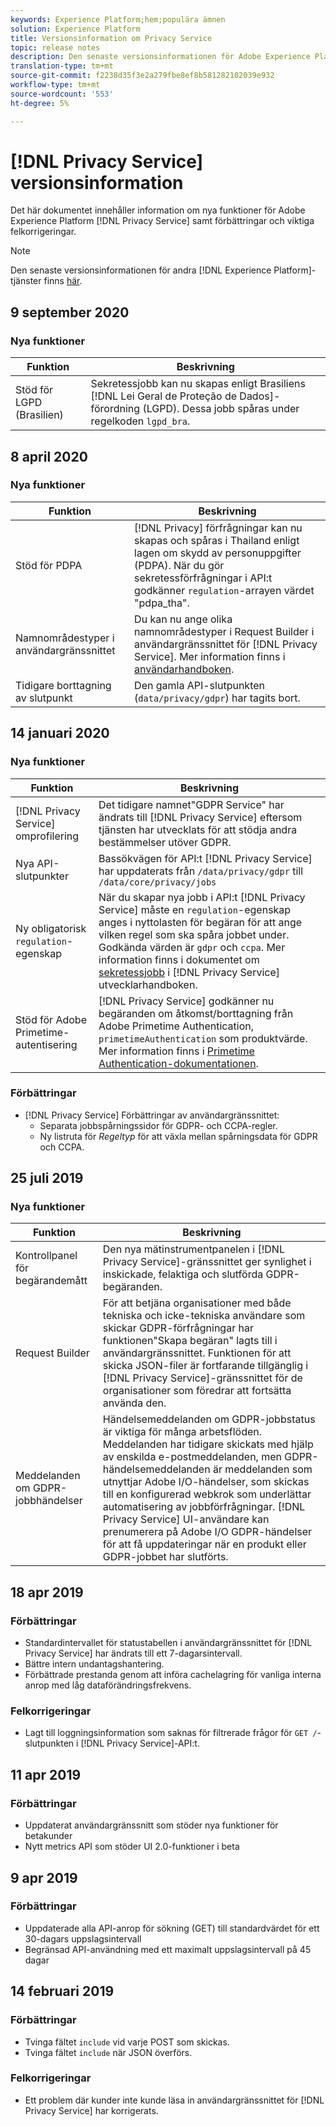 ```yaml
---
keywords: Experience Platform;hem;populära ämnen
solution: Experience Platform
title: Versionsinformation om Privacy Service
topic: release notes
description: Den senaste versionsinformationen för Adobe Experience Platform Privacy Service.
translation-type: tm+mt
source-git-commit: f2238d35f3e2a279fbe8ef8b581282102039e932
workflow-type: tm+mt
source-wordcount: '553'
ht-degree: 5%

---
```



# [!DNL Privacy Service] versionsinformation

Det här dokumentet innehåller information om nya funktioner för Adobe Experience Platform [!DNL Privacy Service] samt förbättringar och viktiga felkorrigeringar.

>[!NOTE]
>
>Den senaste versionsinformationen för andra [!DNL Experience Platform]-tjänster finns [här](../release-notes/latest/latest.md).

## 9 september 2020

### Nya funktioner

| Funktion | Beskrivning |
| --- | --- |
| Stöd för LGPD (Brasilien) | Sekretessjobb kan nu skapas enligt Brasiliens [!DNL Lei Geral de Proteção de Dados]-förordning (LGPD). Dessa jobb spåras under regelkoden `lgpd_bra`. |

## 8 april 2020

### Nya funktioner

| Funktion | Beskrivning |
| --- | --- |
| Stöd för PDPA | [!DNL Privacy] förfrågningar kan nu skapas och spåras i Thailand enligt lagen om skydd av personuppgifter (PDPA). När du gör sekretessförfrågningar i API:t godkänner `regulation`-arrayen värdet &quot;pdpa_tha&quot;. |
| Namnområdestyper i användargränssnittet | Du kan nu ange olika namnområdestyper i Request Builder i användargränssnittet för [!DNL Privacy Service]. Mer information finns i [användarhandboken](ui/user-guide.md). |
| Tidigare borttagning av slutpunkt | Den gamla API-slutpunkten (`data/privacy/gdpr`) har tagits bort. |

## 14 januari 2020

### Nya funktioner

| Funktion | Beskrivning |
| --- | --- |
| [!DNL Privacy Service] omprofilering | Det tidigare namnet&quot;GDPR Service&quot; har ändrats till [!DNL Privacy Service] eftersom tjänsten har utvecklats för att stödja andra bestämmelser utöver GDPR. |
| Nya API-slutpunkter | Bassökvägen för API:t [!DNL Privacy Service] har uppdaterats från `/data/privacy/gdpr` till `/data/core/privacy/jobs` |
| Ny obligatorisk `regulation`-egenskap | När du skapar nya jobb i API:t [!DNL Privacy Service] måste en `regulation`-egenskap anges i nyttolasten för begäran för att ange vilken regel som ska spåra jobbet under. Godkända värden är `gdpr` och `ccpa`. Mer information finns i dokumentet om [sekretessjobb](api/privacy-jobs.md) i [!DNL Privacy Service] utvecklarhandboken. |
| Stöd för Adobe Primetime-autentisering | [!DNL Privacy Service] godkänner nu begäranden om åtkomst/borttagning från Adobe Primetime Authentication,  `primetimeAuthentication` som produktvärde. Mer information finns i [Primetime Authentication-dokumentationen](http://tve.helpdocsonline.com/how-to-make-a-privacy-request). |

### Förbättringar

* [!DNL Privacy Service] Förbättringar av användargränssnittet:
   * Separata jobbspårningssidor för GDPR- och CCPA-regler.
   * Ny listruta för *Regeltyp* för att växla mellan spårningsdata för GDPR och CCPA.

## 25 juli 2019

### Nya funktioner

| Funktion | Beskrivning |
| --- | --- |
| Kontrollpanel för begärandemått | Den nya mätinstrumentpanelen i [!DNL Privacy Service]-gränssnittet ger synlighet i inskickade, felaktiga och slutförda GDPR-begäranden. |
| Request Builder | För att betjäna organisationer med både tekniska och icke-tekniska användare som skickar GDPR-förfrågningar har funktionen&quot;Skapa begäran&quot; lagts till i användargränssnittet. Funktionen för att skicka JSON-filer är fortfarande tillgänglig i [!DNL Privacy Service]-gränssnittet för de organisationer som föredrar att fortsätta använda den. |
| Meddelanden om GDPR-jobbhändelser | Händelsemeddelanden om GDPR-jobbstatus är viktiga för många arbetsflöden. Meddelanden har tidigare skickats med hjälp av enskilda e-postmeddelanden, men GDPR-händelsemeddelanden är meddelanden som utnyttjar Adobe I/O-händelser, som skickas till en konfigurerad webkrok som underlättar automatisering av jobbförfrågningar. [!DNL Privacy Service] UI-användare kan prenumerera på Adobe I/O GDPR-händelser för att få uppdateringar när en produkt eller GDPR-jobbet har slutförts. |

## 18 apr 2019

### Förbättringar

* Standardintervallet för statustabellen i användargränssnittet för [!DNL Privacy Service] har ändrats till ett 7-dagarsintervall.
* Bättre intern undantagshantering.
* Förbättrade prestanda genom att införa cachelagring för vanliga interna anrop med låg dataförändringsfrekvens.

### Felkorrigeringar

* Lagt till loggningsinformation som saknas för filtrerade frågor för `GET /`-slutpunkten i [!DNL Privacy Service]-API:t.

## 11 apr 2019

### Förbättringar

* Uppdaterat användargränssnitt som stöder nya funktioner för betakunder
* Nytt metrics API som stöder UI 2.0-funktioner i beta

## 9 apr 2019

### Förbättringar

* Uppdaterade alla API-anrop för sökning (GET) till standardvärdet för ett 30-dagars uppslagsintervall
* Begränsad API-användning med ett maximalt uppslagsintervall på 45 dagar

## 14 februari 2019

### Förbättringar

* Tvinga fältet `include` vid varje POST som skickas.
* Tvinga fältet `include` när JSON överförs.

### Felkorrigeringar

* Ett problem där kunder inte kunde läsa in användargränssnittet för [!DNL Privacy Service] har korrigerats.